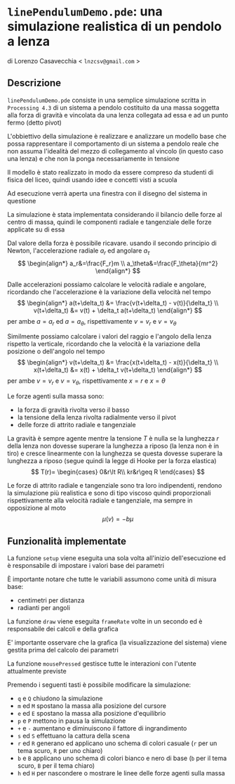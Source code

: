 # `linePendulumDemo.pde`: una simulazione realistica di un pendolo a lenza
di Lorenzo Casavecchia < `lnzcsv@gmail.com` >

## Descrizione
`linePendulumDemo.pde` consiste in una semplice simulazione scritta in `Processing 4.3` di un sistema a pendolo costituito da una massa soggetta alla forza di gravità e vincolata da una lenza collegata ad essa e ad un punto fermo (detto pivot) 

L'obbiettivo della simulazione è realizzare e analizzare un modello base che possa rappresentare il comportamento di un sistema a pendolo reale che non assuma l'idealità del mezzo di collegamento al vincolo (in questo caso una lenza) e che non la ponga necessariamente in tensione 

Il modello è stato realizzato in modo da essere compreso da studenti di fisica del liceo, quindi usando idee e concetti visti a scuola

Ad esecuzione verrà aperta una finestra con il disegno del sistema in questione

La simulazione è stata implementata considerando il bilancio delle forze al
centro di massa, quindi le componenti radiale e tangenziale delle forze
applicate su di essa

Dal valore della forza è possibile ricavare. usando il secondo principio di Newton, l'accelerazione radiale $a_r$ ed angolare $a_\tau$
$$
\begin{align*}
	a_r&=\frac{F_r}m \\
	a_\theta&=\frac{F_\theta}{mr^2}
\end{align*}
$$

Dalle accelerazioni possiamo calcolare le velocità radiale e angolare, ricordando che l'accelerazione è la variazione della velocità nel tempo
$$
\begin{align*}
    a(t+\delta_t) &= \frac{v(t+\delta_t) - v(t)}{\delta_t} \\
    v(t+\delta_t) &= v(t) + \delta_t a(t+\delta_t)
\end{align*}
$$
per ambe $a=a_r$ ed $a=a_\theta$, rispettivamente $v=v_r$ e $v=v_\theta$

Similmente possiamo calcolare i valori del raggio e l'angolo della lenza rispetto la verticale, ricordando che la velocità è la variazione della posizione o dell'angolo nel tempo
$$
\begin{align*}
    v(t+\delta_t) &= \frac{x(t+\delta_t) - x(t)}{\delta_t} \\
    x(t+\delta_t) &= x(t) + \delta_t v(t+\delta_t)
\end{align*}
$$
per ambe $v=v_r$ e $v=v_\theta$, rispettivamente $x=r$ e $x=\theta$

Le forze agenti sulla massa sono:
- la forza di gravità rivolta verso il basso
- la tensione della lenza rivolta radialmente verso il pivot
- delle forze di attrito radiale e tangenziale

La gravità è sempre agente mentre la tensione $T$ è nulla se la lunghezza $r$ della lenza non dovesse superare la lunghezza a riposo (la lenza non è in tiro) e cresce linearmente con la lunghezza se questa dovesse superare la lunghezza a riposo (segue quindi la legge di Hooke per la forza elastica)
$$
T(r)=
\begin{cases}
	0&r\lt R\\
	kr&r\geq R
\end{cases}
$$

Le forze di attrito radiale e tangenziale sono tra loro indipendenti, rendono la simulazione più realistica e sono di tipo viscoso quindi proporzionali rispettivamente alla velocità radiale e tangenziale, ma sempre in opposizione al moto 
$$
\mu(v)=-b\mu
$$
## Funzionalità implementate
La funzione `setup` viene eseguita una sola volta all'inizio dell'esecuzione ed è responsabile di impostare i valori base dei parametri

È importante notare che tutte le variabili assumono come unità di misura base:
- centimetri per distanza
- radianti per angoli

La funzione `draw` viene eseguita `frameRate` volte in un secondo ed è responsabile dei calcoli e della grafica

E' importante osservare che la grafica (la visualizzazione del sistema) viene gestita prima del calcolo dei parametri

La funzione `mousePressed` gestisce tutte le interazioni con l'utente attualmente previste

Premendo i seguenti tasti è possibile modificare la simulazione:
- `q` e `Q` chiudono la simulazione
- `m` ed `M` spostano la massa alla posizione del cursore
- `e` ed `E` spostano la massa alla posizione d'equilibrio
- `p` e `P` mettono in pausa la simulazione
- `+` e `-` aumentano e diminuiscono il fattore di ingrandimento
- `s` ed `S` effettuano la cattura della scena
- `r` ed `R` generano ed applicano uno schema di colori casuale (`r` per un tema scuro, `R` per uno chiaro)
- `b` e `B` applicano uno schema di colori bianco e nero di base (`b` per il tema scuro, `B` per il tema chiaro)
- `h` ed `H` per nascondere o mostrare le linee delle forze agenti sulla massa